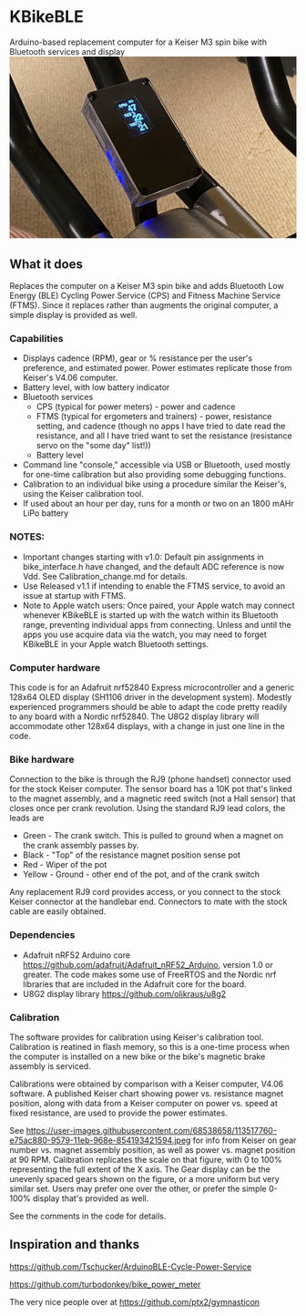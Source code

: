 # KBikeBLE
Arduino-based replacement computer for a Keiser M3 spin bike with Bluetooth services and display
 ![Photo](docs/Cover_photo.jpeg)
## What it does
Replaces the computer on a Keiser M3 spin bike and adds Bluetooth Low Energy (BLE) Cycling Power Service (CPS) and Fitness Machine Service (FTMS). Since it replaces rather than augments the original computer, a simple display is provided as well.

### Capabilities
* Displays cadence (RPM), gear or % resistance per the user's preference, and estimated power. Power estimates replicate those from Keiser's V4.06 computer.
* Battery level, with low battery indicator
* Bluetooth services
  * CPS (typical for power meters) - power and cadence
  * FTMS (typical for ergometers and trainers) - power, resistance setting, and cadence (though no apps I have tried to date read the resistance, and all I have tried want to set the resistance (resistance servo on the "some day" list!))
  * Battery level
* Command line "console," accessible via USB or Bluetooth, used mostly for one-time calibration but also providing some debugging functions.
* Calibration to an individual bike using a procedure similar the Keiser's, using the Keiser calibration tool.
* If used about an hour per day, runs for a month or two on an 1800 mAHr LiPo battery

### NOTES: 
* Important changes starting with v1.0: Default pin assignments in bike_interface.h have changed, and the default ADC reference is now Vdd. See Calibration_change.md for details.
* Use Released v1.1 if intending to enable the FTMS service, to avoid an issue at startup with FTMS.
* Note to Apple watch users: Once paired, your Apple watch may connect whenever KBikeBLE is started up with the watch within its Bluetooth range, preventing individual apps from connecting. Unless and until the apps you use acquire data via the watch, you may need to forget KBikeBLE in your Apple watch Bluetooth settings.

### Computer hardware
This code is for an Adafruit nrf52840 Express microcontroller and a generic 128x64 OLED display (SH1106 driver in the development system). Modestly experienced programmers should be able to adapt the code pretty readily to any board with a Nordic nrf52840. The U8G2 display library will accommodate other 128x64 displays, with a change in just one line in the code.

### Bike hardware
Connection to the bike is through the RJ9 (phone handset) connector used for the stock Keiser computer. The sensor board has a 10K pot that's linked to the magnet assembly, and a magnetic reed switch (not a Hall sensor) that closes once per crank revolution. Using the standard RJ9 lead colors, the leads are
* Green  - The crank switch. This is pulled to ground when a magnet on the crank assembly passes by.
* Black  - "Top" of the resistance magnet position sense pot
* Red    - Wiper of the pot
* Yellow - Ground - other end of the pot, and of the crank switch

Any replacement RJ9 cord provides access, or you connect to the stock Keiser connector at the handlebar end. Connectors to mate with the stock cable are easily obtained.

### Dependencies
* Adafruit nRF52 Arduino core https://github.com/adafruit/Adafruit_nRF52_Arduino, version 1.0 or greater. The code makes some use of FreeRTOS and the Nordic nrf libraries that are included in the Adafruit core for the board. 
* U8G2 display library https://github.com/olikraus/u8g2

### Calibration
The software provides for calibration using Keiser's calibration tool. Calibration is reatined in flash memory, so this is a one-time process when the computer is installed on a new bike or the bike's magnetic brake assembly is serviced. 

Calibrations were obtained by comparison with a Keiser computer, V4.06 software. A published Keiser chart showing power vs. resistance magnet position, along with data from a Keiser computer on power vs. speed at fixed resistance, are used to provide the power estimates. 

See https://user-images.githubusercontent.com/68538658/113517760-e75ac880-9579-11eb-968e-854193421594.jpeg for info from Keiser on gear number vs. magnet assembly position, as well as power vs. magnet position at 90 RPM. Calibration replicates the scale on that figure, with 0 to 100% representing the full extent of the X axis. The Gear display can be the unevenly spaced gears shown on the figure, or a more uniform but very similar set. Users may prefer one over the other, or prefer the simple 0-100% display that's provided as well.

See the comments in the code for details.

## Inspiration and thanks
https://github.com/Tschucker/ArduinoBLE-Cycle-Power-Service

https://github.com/turbodonkey/bike_power_meter

The very nice people over at https://github.com/ptx2/gymnasticon
